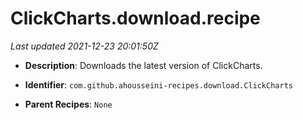 # ClickCharts.download.recipe

_Last updated 2021-12-23 20:01:50Z_

- **Description**: Downloads the latest version of ClickCharts.

- **Identifier**: `com.github.ahousseini-recipes.download.ClickCharts`

- **Parent Recipes**: `None`
